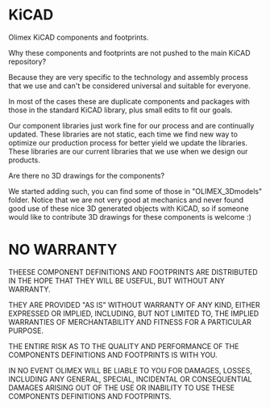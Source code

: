 # KiCAD

Olimex KiCAD components and footprints.

Why these components and footprints are not pushed to the main KiCAD repository? 

Because they are very specific to the technology and assembly process that we use and can't be considered universal and suitable for everyone.

In most of the cases these are duplicate components and packages with those in the standard KiCAD library, plus small edits to fit our goals.

Our component libraries just work fine for our process and are continually updated. These libraries are not static, each time we find new way to optimize our production process for better yield we update the libraries. These libraries are our current libraries that we use when we design our products.

Are there no 3D drawings for the components?

We started adding such, you can find some of those in "OLIMEX_3Dmodels" folder. Notice that we are not very good at mechanics and never found good use of these nice 3D generated objects with KiCAD, so if someone would like to contribute 3D drawings for these components is welcome :)

# NO WARRANTY

THEESE COMPONENT DEFINITIONS AND FOOTPRINTS ARE DISTRIBUTED IN THE HOPE THAT THEY WILL BE USEFUL, BUT WITHOUT ANY WARRANTY. 

THEY ARE PROVIDED "AS IS" WITHOUT WARRANTY OF ANY KIND, EITHER EXPRESSED OR IMPLIED, INCLUDING, BUT NOT LIMITED TO, THE IMPLIED WARRANTIES OF MERCHANTABILITY AND FITNESS FOR A PARTICULAR PURPOSE.

THE ENTIRE RISK AS TO THE QUALITY AND PERFORMANCE OF THE COMPONENTS DEFINITIONS AND FOOTPRINTS IS WITH YOU.

IN NO EVENT OLIMEX WILL BE LIABLE TO YOU FOR DAMAGES, LOSSES, INCLUDING ANY GENERAL, SPECIAL, INCIDENTAL OR CONSEQUENTIAL DAMAGES ARISING OUT OF THE USE OR INABILITY TO USE THESE COMPONENTS DEFINITIONS AND FOOTPRINTS.



